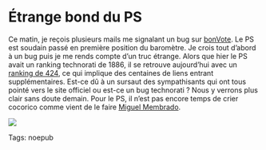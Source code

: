 # Étrange bond du PS

Ce matin, je reçois plusieurs mails me signalant un bug sur [bonVote](http://www.bonvote.com). Le PS est soudain passé en première position du baromètre. Je crois tout d’abord à un bug puis je me rends compte d’un truc étrange. Alors que hier le PS avait un ranking technorati de 1886, il se retrouve aujourd’hui avec un [ranking de 424](http://www.technorati.com/search/www.parti-socialiste.fr), ce qui implique des centaines de liens entrant supplémentaires. Est-ce dû à un sursaut des sympathisants qui ont tous pointé vers le site officiel ou est-ce un bug technorati ? Nous y verrons plus clair sans doute demain. Pour le PS, il n’est pas encore temps de crier cocorico comme vient de le faire [Miguel Membrado](http://membrado.blogs.com/thoughts/2007/02/le_blog_du_part.html).

![](http://blog.tcrouzet.comhttps://tcrouzet.com/images_tc/200702ps.gif)

Tags: noepub